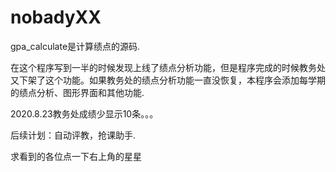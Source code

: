# nobadyXX

gpa_calculate是计算绩点的源码.

在这个程序写到一半的时候发现上线了绩点分析功能，但是程序完成的时候教务处又下架了这个功能。如果教务处的绩点分析功能一直没恢复，本程序会添加每学期的绩点分析、图形界面和其他功能.

2020.8.23教务处成绩少显示10条。。。

后续计划：自动评教，抢课助手.

求看到的各位点一下右上角的星星
